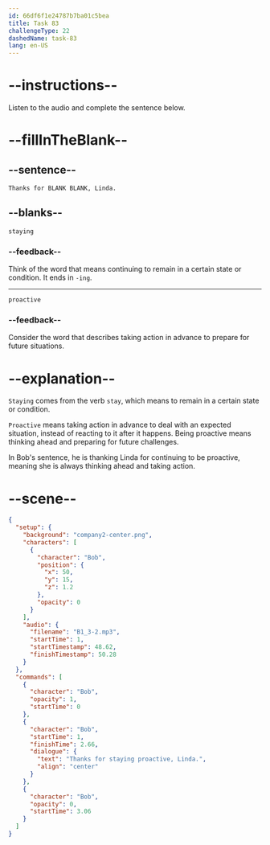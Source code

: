 ```yaml
---
id: 66df6f1e24787b7ba01c5bea
title: Task 83
challengeType: 22
dashedName: task-83
lang: en-US
---
```

<!--
AUDIO REFERENCE:
Bob: Thanks for staying proactive, Linda.
-->

# --instructions--

Listen to the audio and complete the sentence below.

# --fillInTheBlank--

## --sentence--

`Thanks for BLANK BLANK, Linda.`

## --blanks--

`staying`

### --feedback--

Think of the word that means continuing to remain in a certain state or condition. It ends in `-ing`.

---

`proactive`

### --feedback--

Consider the word that describes taking action in advance to prepare for future situations.

# --explanation--

`Staying` comes from the verb `stay`, which means to remain in a certain state or condition. 

`Proactive` means taking action in advance to deal with an expected situation, instead of reacting to it after it happens. Being proactive means thinking ahead and preparing for future challenges.

In Bob's sentence, he is thanking Linda for continuing to be proactive, meaning she is always thinking ahead and taking action.

# --scene--

```json
{
  "setup": {
    "background": "company2-center.png",
    "characters": [
      {
        "character": "Bob",
        "position": {
          "x": 50,
          "y": 15,
          "z": 1.2
        },
        "opacity": 0
      }
    ],
    "audio": {
      "filename": "B1_3-2.mp3",
      "startTime": 1,
      "startTimestamp": 48.62,
      "finishTimestamp": 50.28
    }
  },
  "commands": [
    {
      "character": "Bob",
      "opacity": 1,
      "startTime": 0
    },
    {
      "character": "Bob",
      "startTime": 1,
      "finishTime": 2.66,
      "dialogue": {
        "text": "Thanks for staying proactive, Linda.",
        "align": "center"
      }
    },
    {
      "character": "Bob",
      "opacity": 0,
      "startTime": 3.06
    }
  ]
}
```
